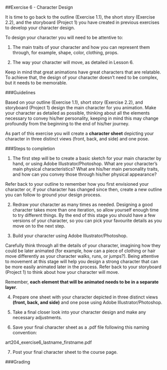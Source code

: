 ##Exercise 6 - Character Design

It is time to go back to the outline (Exercise 1.1), the short story (Exercise 2.2), and the storyboard (Project 1) you have created in previous exercises to develop your character design. 

To design your character you will need to be attentive to:

1. The main traits of your character and how you can represent them through, for example, shape, color, clothing, props.

2. The way your character will move, as detailed in Lesson 6. 

Keep in mind that great animations have great characters that are relatable. To achieve that, the design of your character doesn’t need to be complex, but it needs to be memorable. 

###Guidelines

Based on your outline (Exercise 1.1), short story (Exercise 2.2), and storyboard (Project 1) design the main character for you animation. Make your character as detailed as possible, thinking about all the elements necessary to convey his/her personality, keeping in mind this may change profoundly from the beginning to the end of his/her journey. 

As part of this exercise you will create a **character sheet** depicting your character in three distinct views (front, back, and side) and one pose. 

###Steps to completion

1. The first step will be to create a basic sketch for your main character by hand, or using Adobe Illustrator/Photoshop. What are your character’s main physical characteristics? What are his/her main personality traits, and how can you convey those through his/her physical appearance? 

 Refer back to your outline to remember how you first envisioned your character or, if your character has changed since then, create a new outline you can follow to ground your design process. 

2. Redraw your character as many times as needed. Designing a good character takes more than one iteration, so allow yourself enough time to try different things. By the end of this stage you should have a few versions of your character, so you can pick your favourite details as you move on to the next step.

3. Build your character using Adobe Illustrator/Photoshop.

 Carefully think through all the details of your character, imagining how they could be later animated (for example, how can a piece of clothing or hair move differently as your character walks, runs, or jumps?). Being attentive to movement at this stage will help you design a strong character that can be more easily animated later in the process. Refer back to your storyboard (Project 1) to think about how your character will move. 

 Remember, **each element that will be animated needs to be in a separate layer**. 

4. Prepare one sheet with your character depicted in three distinct views **(front, back, and side)** and one pose using Adobe Illustrator/Photoshop. 

5. Take a final closer look into your character design and make any necessary adjustments.

6. Save your final character sheet as a .pdf file following this naming convention:

 art204_exercise6_lastname_firstname.pdf

7. Post your final character sheet to the course page.
 
###Grading